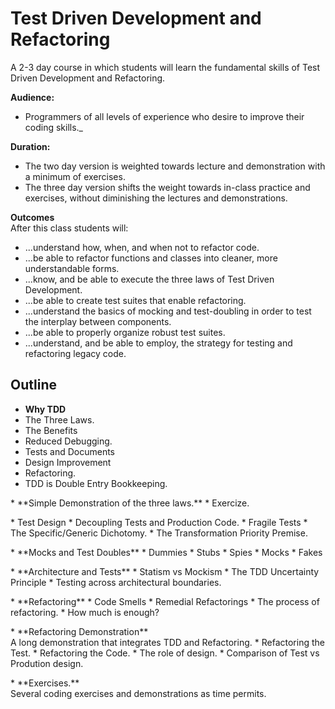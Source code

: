 # Test Driven Development and Refactoring
A 2-3 day course in which students will
learn the fundamental skills of Test Driven Development and Refactoring.

**Audience:** 
* Programmers of all levels of experience who desire to improve their coding skills._

**Duration:** 
* The two day version is weighted towards lecture and demonstration with a minimum of exercises.
* The three day version shifts the weight towards in-class practice and exercises, without
diminishing the lectures and demonstrations.

**Outcomes** <br>
After this class students will:
* ...understand how, when, and when not to refactor code.
* ...be able to refactor functions and classes into cleaner, more understandable forms.
* ...know, and be able to execute the three laws of Test Driven Development.
* ...be able to create test suites that enable refactoring.
* ...understand the basics of mocking and test-doubling in order to test the 
interplay between components.
* ...be able to properly organize robust test suites.
* ...understand, and be able to employ, the strategy for testing and refactoring legacy code.

## Outline ##
* **Why TDD**
 * The Three Laws.
 * The Benefits
  * Reduced Debugging.
  * Tests and Documents
  * Design Improvement
  * Refactoring.
 * TDD is Double Entry Bookkeeping.
<p>
* **Simple Demonstration of the three laws.**
 * Exercize.
<p>
* Test Design
 * Decoupling Tests and Production Code.
 * Fragile Tests 
 * The Specific/Generic Dichotomy.
 * The Transformation Priority Premise.
<p>
* **Mocks and Test Doubles**
 * Dummies
 * Stubs
 * Spies
 * Mocks
 * Fakes
<p>
* **Architecture and Tests**
 * Statism vs Mockism
 * The TDD Uncertainty Principle
 * Testing across architectural boundaries.
<p>
* **Refactoring**
 * Code Smells
 * Remedial Refactorings
 * The process of refactoring.
 * How much is enough?
<p>
* **Refactoring Demonstration**<br>
A long demonstration that integrates TDD and Refactoring.
 * Refactoring the Test.
 * Refactoring the Code.
 * The role of design.
 * Comparison of Test vs Prodution design.
<p>
* **Exercises.** <br>
Several coding exercises and demonstrations as time permits.

 


